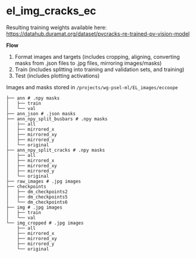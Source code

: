 # el_img_cracks_ec

Resulting training weights available here: 
https://datahub.duramat.org/dataset/pvcracks-re-trained-pv-vision-model

**Flow**
1. Format images and targets (includes cropping, aligning, converting masks from .json files to .jpg files, mirroring images/masks)
2. Train (includes splitting into training and validation sets, and training)
3. Test (includes plotting activations)

Images and masks stored in `/projects/wg-psel-ml/EL_images/eccoope`
```
├── ann # .npy masks
│   ├── train
│   └── val
├── ann_json # .json masks
├── ann_npy_split_busbars # .npy masks
│   ├── all
│   ├── mirrored_x
│   ├── mirrored_xy
│   ├── mirrored_y
│   └── original
├── ann_npy_split_cracks # .npy masks
│   ├── all
│   ├── mirrored_x
│   ├── mirrored_xy
│   ├── mirrored_y
│   └── original
├── raw_images # .jpg images
├── checkpoints
│   ├── dm_checkpoints2
│   ├── dm_checkpoints5
│   └── dm_checkpoints6
├── img # .jpg images
│   ├── train
│   └── val
└── img_cropped # .jpg images
    ├── all
    ├── mirrored_x
    ├── mirrored_xy
    ├── mirrored_y
    └── original
       
```

